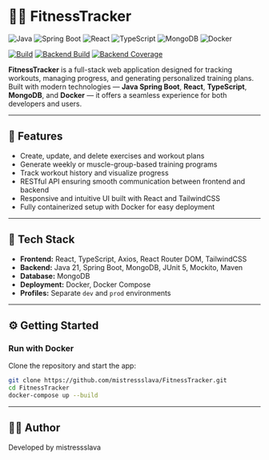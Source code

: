 # 🏋️‍♀️ FitnessTracker

![Java](https://img.shields.io/badge/Java-21-orange?logo=openjdk)
![Spring Boot](https://img.shields.io/badge/Spring%20Boot-3.x-brightgreen?logo=springboot)
![React](https://img.shields.io/badge/React-18-blue?logo=react)
![TypeScript](https://img.shields.io/badge/TypeScript-5-blue?logo=typescript)
![MongoDB](https://img.shields.io/badge/MongoDB-6-green?logo=mongodb)
![Docker](https://img.shields.io/badge/Docker-Ready-blue?logo=docker)

[![Build](https://github.com/mistressslava/FitnessTracker/actions/workflows/maven.yml/badge.svg)](https://github.com/mistressslava/FitnessTracker/actions/)
[![Backend Build](https://github.com/mistressslava/FitnessTracker/actions/workflows/build-backend.yml/badge.svg)](https://github.com/mistressslava/FitnessTracker/actions/workflows/build-backend.yml)
[![Backend Coverage](https://sonarcloud.io/api/project_badges/measure?project=mistressslava-1_FitnessTracker_backend&metric=coverage)](https://sonarcloud.io/summary/new_code?id=mistressslava-1_FitnessTracker_backend)

**FitnessTracker** is a full-stack web application designed for tracking workouts, managing progress, and generating personalized training plans.  
Built with modern technologies — **Java Spring Boot**, **React**, **TypeScript**, **MongoDB**, and **Docker** — it offers a seamless experience for both developers and users.

---

## 🚀 Features

- Create, update, and delete exercises and workout plans  
- Generate weekly or muscle-group-based training programs  
- Track workout history and visualize progress  
- RESTful API ensuring smooth communication between frontend and backend  
- Responsive and intuitive UI built with React and TailwindCSS  
- Fully containerized setup with Docker for easy deployment  

---

## 🧠 Tech Stack

- **Frontend:** React, TypeScript, Axios, React Router DOM, TailwindCSS  
- **Backend:** Java 21, Spring Boot, MongoDB, JUnit 5, Mockito, Maven  
- **Database:** MongoDB  
- **Deployment:** Docker, Docker Compose  
- **Profiles:** Separate `dev` and `prod` environments  

---

## ⚙️ Getting Started

### Run with Docker

Clone the repository and start the app:

```bash
git clone https://github.com/mistressslava/FitnessTracker.git
cd FitnessTracker
docker-compose up --build
```
---
## 👩‍💻 Author

Developed by mistressslava
